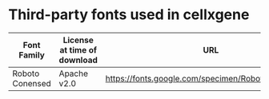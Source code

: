 # Third-party fonts used in cellxgene

| Font Family | License at time of download | URL |
|-------------|-----------------------------|-----|
| Roboto Conensed | Apache v2.0 | https://fonts.google.com/specimen/Roboto+Condensed |
